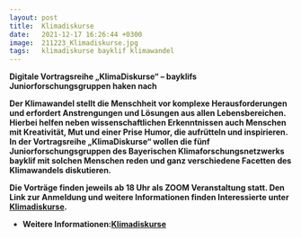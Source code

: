 ```yaml
---
layout: post
title:  Klimadiskurse
date:   2021-12-17 16:26:44 +0300
image:  211223_Klimadiskurse.jpg
tags:   klimadiskurse bayklif klimawandel
---
```

 

<b>Digitale Vortragsreihe „KlimaDiskurse“ – bayklifs Juniorforschungsgruppen haken nach<b>

Der Klimawandel stellt die Menschheit vor komplexe Herausforderungen und erfordert Anstrengungen und Lösungen aus allen Lebensbereichen. Hierbei helfen neben wissenschaftlichen Erkenntnissen auch Menschen mit Kreativität, Mut und einer Prise Humor, die aufrütteln und inspirieren. In der Vortragsreihe „KlimaDiskurse“ wollen die fünf Juniorforschungsgruppen des Bayerischen Klimaforschungsnetzwerks bayklif mit solchen Menschen reden und ganz verschiedene Facetten des Klimawandels diskutieren.

<b>Die Vorträge finden jeweils ab 18 Uhr als ZOOM Veranstaltung statt. Den Link zur Anmeldung und weitere Informationen finden Interessierte unter <a href = "www.bayklif.de/klimadiskurse" >Klimadiskurse</a>.<b> 


* Weitere Informationen:<a href = "www.bayklif.de/klimadiskurse" >Klimadiskurse</a>

